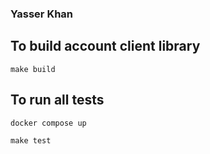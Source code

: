 ### Yasser Khan

## To build account client library

```
make build
```

## To run all tests

```
docker compose up

make test
```
